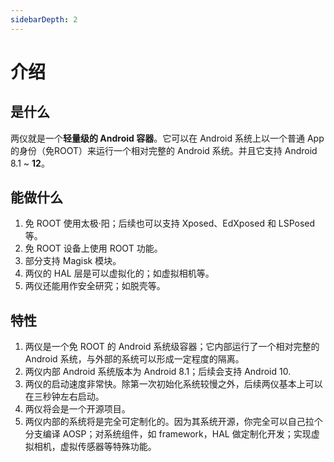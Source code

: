 ```yaml
---
sidebarDepth: 2
---
```


# 介绍

## 是什么

两仪就是一个**轻量级的 Android 容器**。它可以在 Android 系统上以一个普通 App 的身份（免ROOT）来运行一个相对完整的 Android 系统。并且它支持 Android 8.1 ~ **12**。

## 能做什么

1. 免 ROOT 使用太极·阳；后续也可以支持 Xposed、EdXposed 和 LSPosed 等。
2. 免 ROOT 设备上使用 ROOT 功能。
3. 部分支持 Magisk 模块。
4. 两仪的 HAL 层是可以虚拟化的；如虚拟相机等。
5. 两仪还能用作安全研究；如脱壳等。

## 特性

1. 两仪是一个免 ROOT 的 Android 系统级容器；它内部运行了一个相对完整的 Android 系统，与外部的系统可以形成一定程度的隔离。
2. 两仪内部 Android 系统版本为 Android 8.1；后续会支持 Android 10.
3. 两仪的启动速度非常快。除第一次初始化系统较慢之外，后续两仪基本上可以在三秒钟左右启动。
4. 两仪将会是一个开源项目。
5. 两仪内部的系统将是完全可定制化的。因为其系统开源，你完全可以自己拉个分支编译 AOSP；对系统组件，如 framework，HAL 做定制化开发；实现虚拟相机，虚拟传感器等特殊功能。
